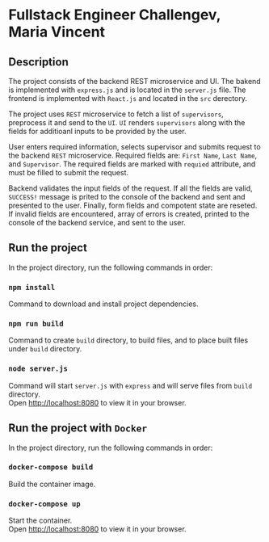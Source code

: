 # Fullstack Engineer Challengev, Maria Vincent

## Description

The project consists of the backend REST microservice and UI. The bakend is implemented with `express.js` and is located in the `server.js` file. The frontend is implemented with `React.js` and located in the `src` derectory.

The project uses `REST` microservice to fetch a list of `supervisors`, preprocess it and send to the `UI`. `UI` renders `supervisors` along with the fields for additioanl inputs to be provided by the user.

User enters required information, selects supervisor and submits request to the backend `REST` microservice. Required fields are: `First Name`, `Last Name`, and `Supervisor`. The required fields are marked with `requied` attribute, and must be filled to submit the request.

Backend validates the input fields of the request. If all the fields are valid, `SUCCESS!` message is prited to the console of the backend and sent and presented to the user. Finally, form fields and compotent state are reseted. If invalid fields are encountered, array of errors is created, printed to the console of the backend service, and sent to the user.

## Run the project

In the project directory, run the following commands in order:

### `npm install`

Command to download and install project dependencies.

### `npm run build`

Command to create `build` directory, to build files, and to place built files under `build` directory.

### `node server.js`

Command will start `server.js` with `express` and will serve files from `build` directory. \
Open [http://localhost:8080](http://localhost:8080) to view it in your browser.

## Run the project with `Docker`

In the project directory, run the following commands in order:

### `docker-compose build`

Build the container image.

### `docker-compose up`

Start the container.\
Open [http://localhost:8080](http://localhost:8080) to view it in your browser.
